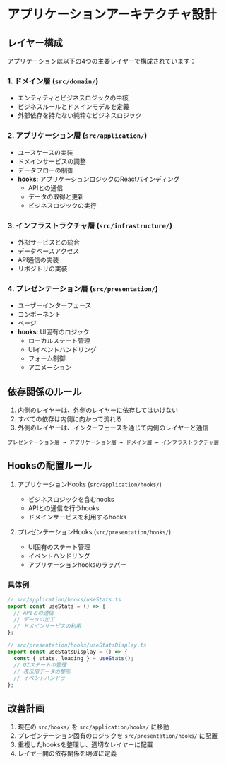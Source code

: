 # アプリケーションアーキテクチャ設計

## レイヤー構成

アプリケーションは以下の4つの主要レイヤーで構成されています：

### 1. ドメイン層 (`src/domain/`)
- エンティティとビジネスロジックの中核
- ビジネスルールとドメインモデルを定義
- 外部依存を持たない純粋なビジネスロジック

### 2. アプリケーション層 (`src/application/`)
- ユースケースの実装
- ドメインサービスの調整
- データフローの制御
- **hooks**: アプリケーションロジックのReactバインディング
  - APIとの通信
  - データの取得と更新
  - ビジネスロジックの実行

### 3. インフラストラクチャ層 (`src/infrastructure/`)
- 外部サービスとの統合
- データベースアクセス
- API通信の実装
- リポジトリの実装

### 4. プレゼンテーション層 (`src/presentation/`)
- ユーザーインターフェース
- コンポーネント
- ページ
- **hooks**: UI固有のロジック
  - ローカルステート管理
  - UIイベントハンドリング
  - フォーム制御
  - アニメーション

## 依存関係のルール

1. 内側のレイヤーは、外側のレイヤーに依存してはいけない
2. すべての依存は内側に向かって流れる
3. 外側のレイヤーは、インターフェースを通じて内側のレイヤーと通信

```
プレゼンテーション層 → アプリケーション層 → ドメイン層 ← インフラストラクチャ層
```

## Hooksの配置ルール

1. アプリケーションHooks (`src/application/hooks/`)
   - ビジネスロジックを含むhooks
   - APIとの通信を行うhooks
   - ドメインサービスを利用するhooks

2. プレゼンテーションHooks (`src/presentation/hooks/`)
   - UI固有のステート管理
   - イベントハンドリング
   - アプリケーションhooksのラッパー

### 具体例

```typescript
// src/application/hooks/useStats.ts
export const useStats = () => {
  // APIとの通信
  // データの加工
  // ドメインサービスの利用
};

// src/presentation/hooks/useStatsDisplay.ts
export const useStatsDisplay = () => {
  const { stats, loading } = useStats();
  // UIステートの管理
  // 表示用データの整形
  // イベントハンドラ
};
```

## 改善計画

1. 現在の `src/hooks/` を `src/application/hooks/` に移動
2. プレゼンテーション固有のロジックを `src/presentation/hooks/` に配置
3. 重複したhooksを整理し、適切なレイヤーに配置
4. レイヤー間の依存関係を明確に定義